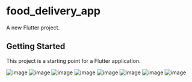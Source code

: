 # food_delivery_app

A new Flutter project.

## Getting Started

This project is a starting point for a Flutter application.

![image](https://github.com/user-attachments/assets/e27b6957-edb4-4186-9805-0b4c9d789d71)
![image](https://github.com/user-attachments/assets/4196e7ac-e956-4f08-ad12-d929373f4f34)
![image](https://github.com/user-attachments/assets/0134cef5-52a4-4b94-b383-f2c1882af120)
![image](https://github.com/user-attachments/assets/da61eff1-0cf8-44c1-94fc-49c6338d0c38)
![image](https://github.com/user-attachments/assets/98067f38-d572-4c2c-813f-685c2468f7ef)
![image](https://github.com/user-attachments/assets/28d685f2-d4b9-4850-82ed-44cf9ac06d3c)
![image](https://github.com/user-attachments/assets/42b14194-8a35-4624-8752-722c84e7dd9f)
![image](https://github.com/user-attachments/assets/1a25e2cc-88d1-4dfc-b4fd-ac18087f2890)

